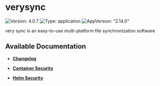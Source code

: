 # verysync

![Version: 4.0.7](https://img.shields.io/badge/Version-4.0.7-informational?style=flat-square) ![Type: application](https://img.shields.io/badge/Type-application-informational?style=flat-square) ![AppVersion: "2.14.0"](https://img.shields.io/badge/AppVersion-"2.14.0"-informational?style=flat-square)

very sync is an easy-to-use multi-platform file synchronization software

## Available Documentation

- [**Changelog**](CHANGELOG)

- [**Container Security**](container-security)

- [**Helm Security**](helm-security)

